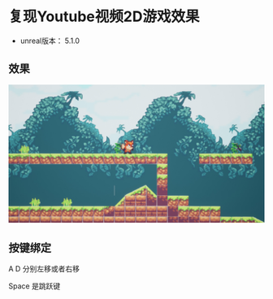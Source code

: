 # 复现Youtube视频2D游戏效果

* unreal版本： 5.1.0

## 效果

![](.github/effect.jpg)


## 按键绑定

A D 分别左移或者右移

Space 是跳跃键